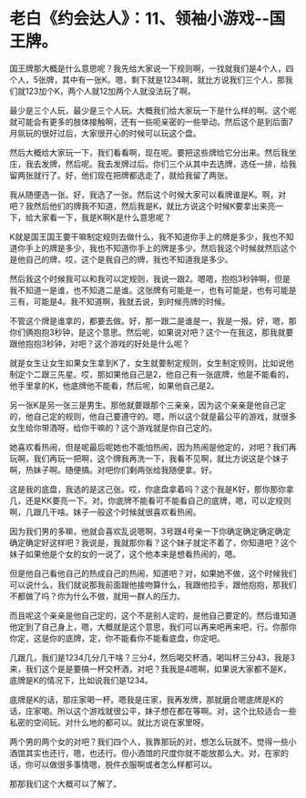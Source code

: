 # 老白《约会达人》：11、领袖小游戏--国王牌。

国王牌那大概是什么意思呢？我先给大家说一下规则啊，一找就我们是4个人，四个人，5张牌，其中有一张K。嗯，剩下就是1234啊，就比方说我们三个人，那我们就123加个K，两个人就12加两个人就没法玩了啊。

最少是三个人玩，最少是三个人玩。大概我们给大家玩一下是什么样的啊。这个呢就可能会有更多的肢体接触啊，还有一些呃亲密的一些举动。然后这个是到后面7月氛玩的很好过后，大家很开心的时候可以玩这个盘。

然后大概给大家玩一下，我们看看啊，现在呢。要把这些牌给它分出来。然后我坐庄，我去发牌，然后呢。我去发牌过后。你们三个从其中去选牌，选任一排，给我留两张就行了。好，他们现在把牌都选走了，就给我留了两张。

我从随便选一张。好，我选了一张。然后这个时候大家可以看牌谁是K。啊，对吧？我然后他们的牌我不知道，然后我是K，就比方说这个时候K要拿出来亮一下，给大家看一下，我是K啊K是什么意思呢？

K就是国王国王要干嘛制定规则去做什么，我不知道你手上的牌是多少，我也不知道你手上的牌是多少，我也不知道你手上的牌是多少。然后我这个时候就然后这个是他自己的牌，哎，这个是我自己的牌，我也不知道我是多少。

然后我这个时候我可以和我可以定规则，我说一跟2。嗯嗯，抱抱3秒钟啊，但是我不知道一是谁，也不知道二是谁。这张牌有可能是一，也有可能是，也有可能是三有，可能是4。我不知道啊，我就去说，到时候亮牌的时候。

不管这个牌是谁拿的，都要去做。好，那一跟二是谁是一，我是一报。好，嗯，那你们俩抱抱3秒钟，是这个意思。然后呢，如果说对吧？这个一在我这，那我就要跟他抱抱3秒钟，对吧？这个游戏的好处是什么呢？

就是女生让女生如果女生拿到K了，女生就要制定规则，女生制定规则，比如说他制定个二跟三先星。哎，那如果他自己是2，他自己有一张底牌，他是不能看的，他手里拿的K，他底牌他不能看，然后呢，如果他自己是2。

另一张K是另一张三是男生。那他就要跟那个三亲亲，因为这个亲亲是他自己定的，他自己定的规则，他自己要遵守的。嗯，所以这个就是最公平的游戏，就很多女生给你带酒呀，给你干嘛的？这个游戏就是你自己定的。

她喜欢看热闹，但是呢最后呢她也不能怕热闹，因为热闹是他定的，对吧？我们再玩啊，我们再玩一把啊，这个牌我再洗一下，我看不见啊，就比方说这是个妹子啊，热妹子啊。随便搞。对吧你们剩两张给我随便拿。好。

这是我的底盘，我选的是这己张。哎，你底盘拿着吗？这个我是K好，那你那你拿几，还是KK要亮一下。对。你底牌不能看可不能看自己的底牌，嗯，可以定规则啊，几跟几干啥。妹子一般这个时候就很喜欢看热闹。

因为我们男的多嘛，他就会喜欢乱说嗯啊，3号跟4号亲一下你确定确定确定确定确定确定好这样吧？我说是，我就那你看？这个妹子就定不着了，你知道吧？这个妹子如果他是个女的女的一说了，这个他本来是想看热闹的，嗯。

但是他自己看他自己的热成自己的热闹，知道吧？对，如果她不做，这个时候我们可以说什么，我们就说那我前面跟他接吻算什么，我跟他拉手，跟他抱抱，那我们不都做了吗？你为什么不做，就用一群人的压力。

而且呢这个亲亲是他自己定的，这个不是别人定的，是他自己要定的。然后谁知道他定到了自己身上，嗯，大概就是这个意思，我们可以再来吧再来吧，行。你那你你定，这是你的底牌，定，你不能看你不能看底盘，你定吧。

几跟几，我们是1234几分几干啥？三分4，然后喝交杯酒，喝叫杯三分43，我是3来，我们这个是是要搞一杯交杯酒，对吧？我我是4嗯啊，如果说大家都不是K，底牌是K的情况下，比如说我们是1234。

底牌是K的话，那庄家喝一杯。嗯我是庄家，我再发牌，那就磨合嗯底牌是K的话，庄家喝。所以这个游戏就很公平，妹子想在都在等啊。对，这个比较适合一些私密的空间玩。对什么地的都可以。就比方说在家里呀。

两个男的两个女的对吧？我们四个人，我靠那玩的对，想怎么玩就不。觉得一些小酒馆其实也还行，嗯，也还行。但小酒馆的尺度你就不能放那么大。对，在家的话，你可以做很多事情嗯，脱件衣服啊或者怎么样都可以。

那那我们这个大概可以了解了。
